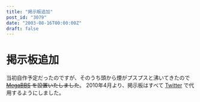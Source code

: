 ```yaml
---
title: "掲示板追加"
post_id: "3079"
date: "2003-08-16T00:00:00Z"
draft: false
---
```


# 掲示板追加

当初自作予定だったのですが、そのうち頭から煙がプスプスと沸いてきたので <del>[MegaBBS](http://www.megabbs.com/) を設置いたしました</del>。 2010年4月より、掲示板はすべて [Twitter](https://twitter.com/danmaq) で代用するようにしました。
